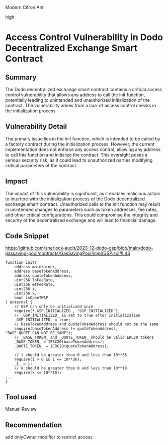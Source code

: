 Modern Citron Ant

high

# Access Control Vulnerability in Dodo Decentralized Exchange Smart Contract

## Summary
The Dodo decentralized exchange smart contract contains a critical access control vulnerability that allows any address to call the init function, potentially leading to unintended and unauthorized initialization of the contract. The vulnerability arises from a lack of access control checks in the initialization process.

## Vulnerability Detail
The primary issue lies in the init function, which is intended to be called by a factory contract during the initialization process. However, the current implementation does not enforce any access control, allowing any address to call this function and initialize the contract. This oversight poses a serious security risk, as it could lead to unauthorized parties modifying critical parameters of the contract.

## Impact
The impact of this vulnerability is significant, as it enables malicious actors to interfere with the initialization process of the Dodo decentralized exchange smart contract. Unauthorized calls to the init function may result in unintended changes to parameters such as token addresses, fee rates, and other critical configurations. This could compromise the integrity and security of the decentralized exchange and will lead to financial damage.


## Code Snippet

 https://github.com/sherlock-audit/2023-12-dodo-gsp/blob/main/dodo-gassaving-pool/contracts/GasSavingPool/impl/GSP.sol#L43

    function init(
        address maintainer,
        address baseTokenAddress,
        address quoteTokenAddress,
        uint256 lpFeeRate,
        uint256 mtFeeRate,
        uint256 i,
        uint256 k,
        bool isOpenTWAP
    ) external {
        // GSP can only be initialized once
        require(!_GSP_INITIALIZED_, "GSP_INITIALIZED");
        // _GSP_INITIALIZED_ is set to true after initialization
        _GSP_INITIALIZED_ = true;
        // baseTokenAddress and quoteTokenAddress should not be the same
        require(baseTokenAddress != quoteTokenAddress, "BASE_QUOTE_CAN_NOT_BE_SAME");
        // _BASE_TOKEN_ and _QUOTE_TOKEN_ should be valid ERC20 tokens
        _BASE_TOKEN_ = IERC20(baseTokenAddress);
        _QUOTE_TOKEN_ = IERC20(quoteTokenAddress);

        // i should be greater than 0 and less than 10**36
        require(i > 0 && i <= 10**36);
        _I_ = i;
        // k should be greater than 0 and less than 10**18
        require(k <= 10**18);
    ...
    }

## Tool used
Manual Review

## Recommendation
add onlyOwner modifier to restrict access